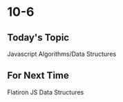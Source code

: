 # 10-6

## Today's Topic

Javascript Algorithms/Data Structures



## For Next Time

Flatiron JS Data Structures
